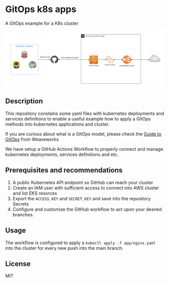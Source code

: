 # GitOps k8s apps
A GitOps example for a K8s cluster

![GitOps Workflow example](docs/gitops-example.png)

## Description

This repository constains some yaml files with kubernetes deployments and services definitions to enable a useful example how to apply a GitOps methods into kubernetes applications and cluster. 

If you are curious about what is a GitOps model, please check the [Guide to GitOps](https://www.weave.works/technologies/gitops/) from Weaveworks

We have setup a GitHub Actions Workflow to properly connect and manage kubernetes deployments, services definitions and etc.

## Prerequisites and recommendations
1. A public Kubernetes API endpoint so GitHub can reach your cluster
2. Create an IAM user with sufficient access to connect into AWS cluster and list EKS resorces
3. Export the `ACCESS_KEY` and `SECRET_KEY` and save into the repository Secrets
4. Configure and customize the GitHub workflow to act upon your desired branches.

## Usage
The workflow is configured to apply a `kubectl apply -f app/nginx.yaml` into the cluster for every new push into the main branch.

## License
MIT


